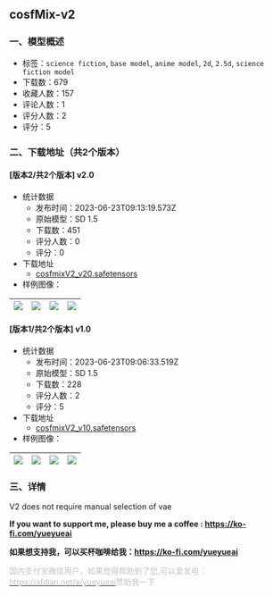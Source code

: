 ## cosfMix-v2
### 一、模型概述

- 标签：`science fiction`, `base model`, `anime model`, `2d`, `2.5d`, `science fiction model`
- 下载数：679
- 收藏人数：157
- 评论人数：1
- 评分人数：2
- 评分：5

### 二、下载地址（共2个版本）

#### [版本2/共2个版本] v2.0

- 统计数据
  - 发布时间：2023-06-23T09:13:19.573Z
  - 原始模型：SD 1.5
  - 下载数：451
  - 评分人数：0
  - 评分：0
- 下载地址
  - [cosfmixV2_v20.safetensors](https://civitai.com/api/download/models/102127)
- 样例图像：

| <img src="https://image.civitai.com/xG1nkqKTMzGDvpLrqFT7WA/b64b5a4d-241d-4d5d-991b-ab4d999817a4/width=450/1271315.jpeg" /> | <img src="https://image.civitai.com/xG1nkqKTMzGDvpLrqFT7WA/1af1b193-b13e-486f-a46e-0a83deab4087/width=450/1271314.jpeg" /> | <img src="https://image.civitai.com/xG1nkqKTMzGDvpLrqFT7WA/a3f79e36-aea2-4bbc-8aad-824326151bce/width=450/1254769.jpeg" /> | <img src="https://image.civitai.com/xG1nkqKTMzGDvpLrqFT7WA/44fa0b4e-d1ca-4dd7-82c8-043314b78883/width=450/1254771.jpeg" /> |
| ---- | ---- | ---- | ---- |

#### [版本1/共2个版本] v1.0

- 统计数据
  - 发布时间：2023-06-23T09:06:33.519Z
  - 原始模型：SD 1.5
  - 下载数：228
  - 评分人数：2
  - 评分：5
- 下载地址
  - [cosfmixV2_v10.safetensors](https://civitai.com/api/download/models/100854)
- 样例图像：

| <img src="https://image.civitai.com/xG1nkqKTMzGDvpLrqFT7WA/191ed8f3-24ee-43e4-b622-34d8260fa8a4/width=450/1253299.jpeg" /> | <img src="https://image.civitai.com/xG1nkqKTMzGDvpLrqFT7WA/8865b851-c0e2-423b-9950-8733479163bc/width=450/1240164.jpeg" /> | <img src="https://image.civitai.com/xG1nkqKTMzGDvpLrqFT7WA/6845c11a-45c5-45ae-a051-ed9f62874c38/width=450/1239975.jpeg" /> | <img src="https://image.civitai.com/xG1nkqKTMzGDvpLrqFT7WA/19facd17-7009-4f7b-9121-b298b60798d3/width=450/1231107.jpeg" /> |
| ---- | ---- | ---- | ---- |


### 三、详情
<p>V2 does not require manual selection of vae</p><p><strong>If you want to support me, please buy me a coffee : </strong><a target="_blank" rel="ugc" href="https://ko-fi.com/yueyueai"><strong>https://ko-fi.com/yueyueai</strong></a></p><p><strong>如果想支持我，可以买杯咖啡给我：</strong><a target="_blank" rel="ugc" href="https://ko-fi.com/yueyueai"><strong>https://ko-fi.com/yueyueai</strong></a></p><p><span style="color:rgb(193, 194, 197)">国内支付宝微信用户，如果觉得帮助到了您,可以爱发电：</span><a target="_blank" rel="ugc" href="https://afdian.net/a/yueyueai"><span style="color:rgb(193, 194, 197)">https://afdian.net/a/yueyueai</span></a><span style="color:rgb(193, 194, 197)">赞助我一下</span></p>